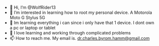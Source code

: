 - 👋 Hi, I’m @WolfRider13
- 👀 I’m interested in learning how to root my personal device. A Motorola Moto G  Stylus 5G
- 🌱 Im learning everything i can since i only have that 1 device. I dont own a pc or laptop or tablet
- 💞️ I love learning and working through complicated problems
- 📫 How to reach me. 
My email is. dr.charles.byrom.hamm@gmail.com

<!---
WolfRider13/WolfRider13 is a ✨ special ✨ repository because its `README.md` (this file) appears on your GitHub profile.
You can click the Preview link to take a look at your changes.
--->
